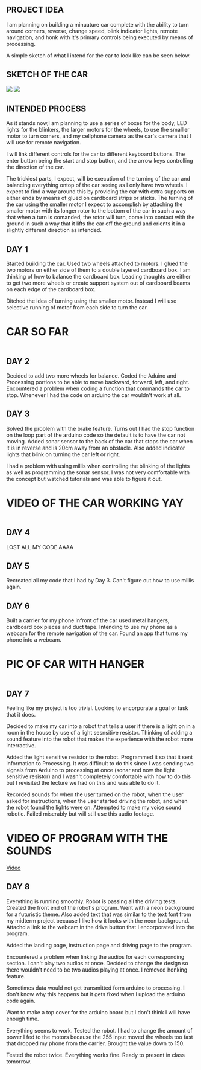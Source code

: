 ## PROJECT IDEA

I am planning on building a minuature car complete with the ability to turn around corners, reverse, change speed, blink indicator lights, remote navigation, and honk with it's primary controls being executed by means of processing.


A simple sketch of what I intend for the car to look like can be seen below.

## SKETCH OF THE CAR

![](20201124_130029.jpg)
![](20201124_125835.jpg)

## INTENDED PROCESS
As it stands now,I am planning to use a series of boxes for the body, LED lights for the blinkers, the larger motors for the wheels, to use the smalller motor to turn corners, and my cellphone camera as the car's camera that I will use for remote navigation.

I will link different controls for the car to different keyboard buttons. The enter button being the start and stop button, and the arrow keys controlling the direction of the car.

The trickiest parts, I expect, will be execution of the turning of the car and balancing everything ontop of the car seeing as I only have two wheels. I expect to find a way around this by providing the car with extra supports on either ends by means of glued on cardboard strips or sticks. The turning of the car using the smaller motor I expect to accomplish by attaching the smaller motor with its longer rotor to the bottom of the car in such a way that when a turn is comanded, the rotor will turn, come into contact with the ground in such a way that it lifts the car off the ground and orients it in a slightly different direction as intended.


## DAY 1

Started building the car. Used two wheels attached to motors. I glued the two motors on either side of them to a double layered cardboard box. I am thinking of how to balance the cardboard box. Leading thoughts are either to get two more wheels or create support system out of cardboard beams on each edge of the cardboard box.

Ditched the idea of turning using the smaller motor. Instead I will use selective running of motor from each side to turn the car.

# CAR SO FAR

![]()

## DAY 2

Decided to add two more wheels for balance. Coded the Aduino and Processing portions to be able to move backward, forward, left, and right. Encountered a problem when coding a function that commands the car to stop. Whenever I had the code on arduino the car wouldn't work at all. 

## DAY 3
Solved the problem with the brake feature. Turns out I had the stop function on the loop part of the arduino code so the default is to have the car not moving. Added sonar sensor to the back of the car that stops the car when it is in reverse and is 20cm away from an obstacle. Also added indicator lights that blink on turning the car left or right.

I had a problem with using millis when controlling the blinking of the lights as well as programming the sonar sensor. I was not very comfortable with the concept but watched tutorials and was able to figure it out.

# VIDEO OF THE CAR WORKING YAY
![]()

## DAY 4
LOST ALL MY CODE AAAA

## DAY 5
Recreated all my code that I had by Day 3. Can't figure out how to use millis again.

## DAY 6
Built a carrier for my phone infront of the car used metal hangers, cardboard box pieces and duct tape. Intending to use my phone as a webcam for the remote navigation of the car. Found an app that turns my phone into a webcam. 

# PIC OF CAR WITH HANGER

![]()

## DAY 7
Feeling like my project is too trivial. Looking to encorporate a goal or task that it does.

Decided to make my car into a robot that tells a user if there is a light on in a room in the house by use of a light sesnsitive resistor. Thinking of adding a  sound feature into the robot that makes the experience with the robot more interractive. 

Added the light sensitive resistor to the robot. Programmed it so that it sent information to Processing. It was difficult to do this since I was sending two signals from Arduino to processing at once (sonar and now the light sensitive resistor) and I wasn't completely comfortable with how to do this but I revisited the lecture we had on this and was able to do it.

Recorded sounds for when the user turned on the robot, when the user asked for instructions, when the user started driving the robot, and when the robot found the lights were on. Attempted to make my voice sound robotic. Failed miserably but will still use this audio footage.

# VIDEO OF PROGRAM WITH THE SOUNDS
[Video]()

## DAY 8
Everything is running smoothly. Robot is passing all the driving tests. Created the front end of the robot's program. Went with a neon background for a futuristic theme. Also added text that was similar to the text font from my midterm project because I like how it looks with the neon background. Attachd a link to the webcam in the drive button that I encorporated into the program.

Added the landing page, instruction page and driving page to the program.

Encountered a problem when linking the audios for each corresponding section. I can't play two audios at once. Decided to change the design so there wouldn't need to be two audios playing at once. I removed honking feature.

Sometimes data would not get transmitted form arduino to processing. I don't know why this happens but it gets fixed when I upload the arduino code again.

Want to make a top cover for the arduino board but I don't think I will have enough time.

Everything seems to work. Tested the robot. I had to change the amount of power I fed to the motors because the 255 input moved the wheels too fast that dropped my phone from the carrier. Brought the value down to 150.

Tested the robot twice. Everything works fine. Ready to present in class tomorrow.
